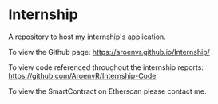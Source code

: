 # Internship
A repository to host my internship's application.

To view the Github page: https://aroenvr.github.io/Internship/

To view code referenced throughout the internship reports: https://github.com/AroenvR/Internship-Code

To view the SmartContract on Etherscan please contact me.